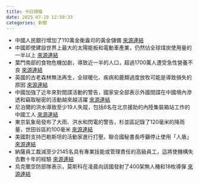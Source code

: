 ```yaml
---
title: 今日頭條
date: 2025-07-10 12:59:33
categories: 新聞            
---
```

- 中國人民銀行增加了110萬金衡盎司的黃金儲備 [來源連結](https://asiatimes.com/2025/07/chinas-gold-hoarding-is-a-bad-omen-for-the-dollar/)
- 中國即使建設世界上最大的太陽能板和電動車產業，仍然佔全球煤炭使用量的一半以上 [來源連結](https://asiatimes.com/2025/07/chinas-climate-gambit-bet-on-coal-while-winning-the-green-race/)
- 葉門南部的食物危機加劇，導致近一半的人口，超過1700萬人遭受急性營養不良 [來源連結](https://www.theguardian.com/global-development/2025/jul/10/yemen-refugee-families-war-poverty-hunger-aid-cut-millions-camps)
- 英國的古老森林無法再生，全球暖化、疾病和鹿類過度放牧可能是導致損失的原因 [來源連結](https://www.theguardian.com/environment/2025/jul/10/britain-ancient-woodlands-failing-regenerate-forests-climate-drought-heat-disease-deer-hope-aoe)
- 中國加強了近年來對間諜活動的警告，國家安全部表示外國間諜在中國境內滲透和竊取秘密的活動越來越活躍 [來源連結](https://www.japantimes.co.jp/news/2025/07/10/asia-pacific/china-foreign-spying-honeytrap/)
- 尼泊爾的洪水導致至少19人失蹤，包括6名在北京援助的內陸集裝箱站工作的中國工人 [來源連結](https://www.japantimes.co.jp/news/2025/07/10/asia-pacific/tibet-glacial-lake-flood-nepal/)
- 東京氣象局發布了大雨、洪水和閃電的警告，杉並區記錄了120毫米的降雨量，世田谷區約100毫米 [來源連結](https://www.japantimes.co.jp/news/2025/07/10/japan/tokyo-heavy-rain/)
- 美國對支持巴勒斯坦的活動家進行打壓，聯合國秘書長呼籲停止使用「人盾」 [來源連結](https://www.theguardian.com/us-news/2025/jul/09/israel-gaza-war-un-sanctions)
- 納薩員工裁減至少2145名具有專業技能或管理責任的高級員工，這將使機構失去數十年的經驗 [來源連結](https://www.theguardian.com/us-news/2025/jul/09/nasa-workforce-cuts)
- 烏克蘭空防部隊表示，莫斯科在凌晨向該國發射了400架無人機和18枚導彈 [來源連結](https://www.theguardian.com/world/2025/jul/10/russia-largest-missile-drone-attack-kyiv-ukraine-war)



